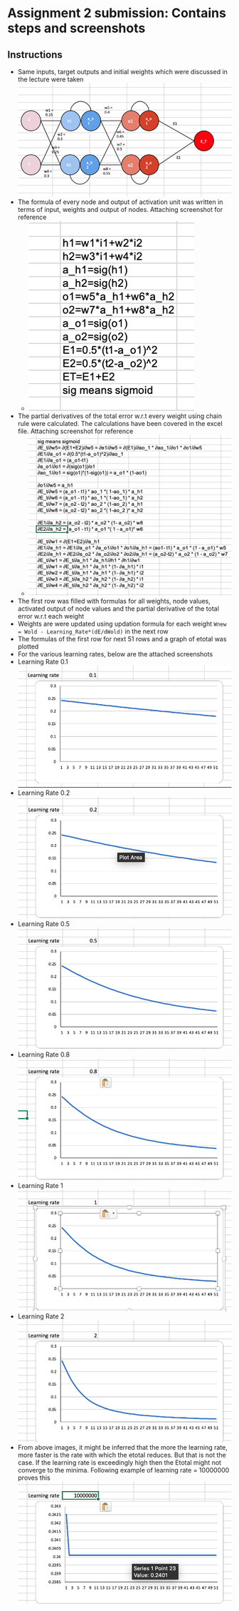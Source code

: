 # Assignment 2 submission: Contains steps and screenshots

## Instructions

 - Same inputs, target outputs and initial weights which were discussed in the lecture were taken ![Image](https://github.com/sagawritescode/ENDTwoPointOPhase1/blob/main/Assignment2/images/2%20layer%20drawing.png)
 - The formula of every node and output of activation unit was written in terms of input, weights and output of nodes. Attaching screenshot for reference 
   - ![Image](https://github.com/sagawritescode/ENDTwoPointOPhase1/blob/main/Assignment2/images/formula%20for%20outputs%20and%20activated%20output%20in%20terms%20of%20weights.png)
 - The partial derivatives of the total error w.r.t every weight using chain rule were calculated. The calculations have been covered in the excel file. Attaching screenshot for reference 
   - ![Image](https://github.com/sagawritescode/ENDTwoPointOPhase1/blob/main/Assignment2/images/partial%20derivatives.png)
 - The first row was filled with formulas for all weights, node values, activated output of node values and the partial derivative of the total error w.r.t each weight
 - Weights are were updated using updation formula for each weight ```Wnew = Wold - Learning_Rate*(dE/dWold)``` in the next row
 - The formulas of the first row for next 51 rows and a graph of etotal was plotted 
 - For the various learning rates, below are the attached screenshots 
  - Learning Rate 0.1 ![Image](https://github.com/sagawritescode/ENDTwoPointOPhase1/blob/main/Assignment2/images/Learning%20rate%200.1.png)
  - Learning Rate 0.2 ![Image](https://github.com/sagawritescode/ENDTwoPointOPhase1/blob/main/Assignment2/images/Learning%20Rate%200.2.png)
  - Learning Rate 0.5 ![Image](https://github.com/sagawritescode/ENDTwoPointOPhase1/blob/main/Assignment2/images/Learning%20Rate%200.5.png)
  - Learning Rate 0.8 ![Image](https://github.com/sagawritescode/ENDTwoPointOPhase1/blob/main/Assignment2/images/Learning%20Rate%200.8.png)
  - Learning Rate 1 ![Image](https://github.com/sagawritescode/ENDTwoPointOPhase1/blob/main/Assignment2/images/Learning%20Rate%201.png)
  - Learning Rate 2 ![Image](https://github.com/sagawritescode/ENDTwoPointOPhase1/blob/main/Assignment2/images/Learning%20Rate%202.png)
  - From above images, it might be inferred that the more the learning rate, more faster is the rate with which the etotal reduces. But that is not the case. If the learning rate is exceedingly high then the Etotal might not converge to the minima. Following example of learning rate = 10000000 proves this ![Image](https://github.com/sagawritescode/ENDTwoPointOPhase1/blob/main/Assignment2/images/Learning%20Rate%2010000000.png)
